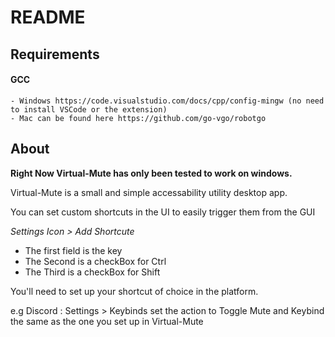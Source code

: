 # README

## Requirements

#### GCC
    - Windows https://code.visualstudio.com/docs/cpp/config-mingw (no need to install VSCode or the extension)
    - Mac can be found here https://github.com/go-vgo/robotgo


## About

**Right Now Virtual-Mute has only been tested to work on windows.**

Virtual-Mute is a small and simple accessability utility desktop app.

You can set custom shortcuts in the UI to easily trigger them from the GUI

*Settings Icon > Add Shortcute*

 - The first field is the key
 - The Second is a checkBox for Ctrl 
 - The Third is a checkBox for Shift 

You'll need to set up your shortcut of choice in the platform.

e.g Discord : Settings > Keybinds set the action to Toggle Mute and Keybind the same as the one you set up in Virtual-Mute



